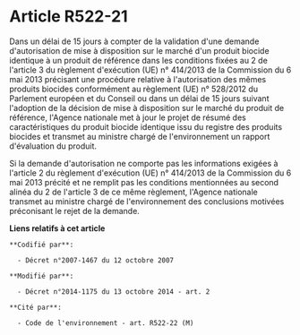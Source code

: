 # Article R522-21

Dans un délai de 15 jours à compter de la validation d'une demande d'autorisation de mise à disposition sur le marché d'un
produit biocide identique à un produit de référence dans les conditions fixées au 2 de l'article 3 du règlement d'exécution
(UE) n° 414/2013 de la Commission du 6 mai 2013 précisant une procédure relative à l'autorisation des mêmes produits biocides
conformément au règlement (UE) n° 528/2012 du Parlement européen et du Conseil ou dans un délai de 15 jours suivant
l'adoption de la décision de mise à disposition sur le marché du produit de référence, l'Agence nationale met à jour le
projet de résumé des caractéristiques du produit biocide identique issu du registre des produits biocides et transmet au
ministre chargé de l'environnement un rapport d'évaluation du produit. 

Si la demande d'autorisation ne comporte pas les informations exigées à l'article 2 du règlement d'exécution (UE) n° 414/2013
de la Commission du 6 mai 2013 précité et ne remplit pas les conditions mentionnées au second alinéa du 2 de l'article 3 de
ce même règlement, l'Agence nationale transmet au ministre chargé de l'environnement des conclusions motivées préconisant le
rejet de la demande.

**Liens relatifs à cet article**

	**Codifié par**:

	  - Décret n°2007-1467 du 12 octobre 2007

	**Modifié par**:

	  - Décret n°2014-1175 du 13 octobre 2014 - art. 2

	**Cité par**:

	  - Code de l'environnement - art. R522-22 (M)
